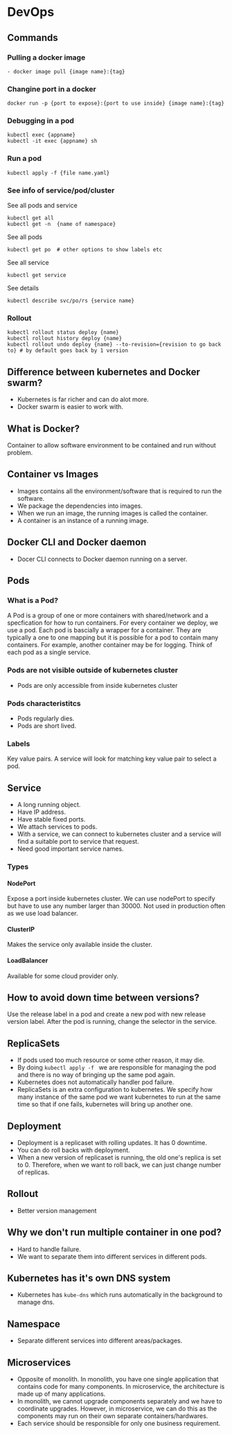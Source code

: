 # DevOps

## Commands
### Pulling a docker image
```
- docker image pull {image name}:{tag}
```

### Changine port in a docker
```
docker run -p {port to expose}:{port to use inside} {image name}:{tag}
```

### Debugging in a pod
```
kubectl exec {appname}
kubectl -it exec {appname} sh
```

### Run a pod
```
kubectl apply -f {file name.yaml}
```

### See info of service/pod/cluster
See all pods and service
```
kubectl get all
kubectl get -n  {name of namespace}
```
See all pods
```
kubectl get po  # other options to show labels etc
```
See all service
```
kubectl get service
```
See details
```
kubectl describe svc/po/rs {service name}
```

### Rollout
```
kubectl rollout status deploy {name}
kubectl rollout history deploy {name}
kubectl rollout undo deploy {name} --to-revision={revision to go back to} # by default goes back by 1 version
```

## Difference between kubernetes and Docker swarm?
- Kubernetes is far richer and can do alot more.  
- Docker swarm is easier to work with.  

## What is Docker?
Container to allow software environment to be contained and run without problem.  

## Container vs Images
- Images contains all the environment/software that is required to run the software.  
- We package the dependencies into images.  
- When we run an image, the running images is called the container.  
- A container is an instance of a running image.  

## Docker CLI and Docker daemon
- Docer CLI connects to Docker daemon running on a server.  

## Pods
### What is a Pod?
A Pod is a group of one or more containers with shared/network and a specfication for how to run containers. For every container we deploy, we use a pod. Each pod is bascially a wrapper for a container. They are typically a one to one mapping but it is possible for a pod to contain many containers. For example, another container may be for logging. Think of each pod as a single service.  

### Pods are not visible outside of kubernetes cluster
- Pods are only accessible from inside kubernetes cluster

### Pods characteristitcs
- Pods regularly dies.  
- Pods are short lived.  

### Labels 
Key value pairs. A service will look for matching key value pair to select a pod.  

## Service
- A long running object. 
- Have IP address.  
- Have stable fixed ports.  
- We attach services to pods. 
- With a service, we can connect to kubernetes cluster and a service will find a suitable port to service that request.  
- Need good important service names.  

### Types
#### NodePort
Expose a port inside kubernetes cluster. We can use nodePort to specify but have to use any number larger than 30000. Not used in production often as we use load balancer.  

#### ClusterIP
Makes the service only available inside the cluster.  

#### LoadBalancer
Available for some cloud provider only.  

## How to avoid down time between versions?
Use the release label in a pod and create a new pod with new release version label. After the pod is running, change the selector in the service.  

## ReplicaSets
- If pods used too much resource or some other reason, it may die.  
- By doing `kubectl apply -f ` we are responsible for managing the pod and there is no way of bringing up the same pod again.  
- Kubernetes does not automatically handler pod failure.  
- ReplicaSets is an extra configuration to kubernetes. We specify how many instance of the same pod we want kubernetes to run at the same time so that if one fails, kubernetes will bring up another one.

## Deployment
- Deployment is a replicaset with rolling updates. It has 0 downtime.  
- You can do roll backs with deployment.  
- When a new version of replicaset is running, the old one's replica is set to 0. Therefore, when we want to roll back, we can just change number of replicas.  

## Rollout
- Better version management

## Why we don't run multiple container in one pod?
- Hard to handle failure.  
- We want to separate them into different services in different pods.  

## Kubernetes has it's own DNS system
- Kubernetes has `kube-dns` which runs automatically in the background to manage dns.  

## Namespace
- Separate different services into different areas/packages.  

## Microservices
- Opposite of monolith. In monolith, you have one single application that contains code for many components. In microservice, the architecture is made up of many applications.  
- In monolith, we cannot upgrade components separately and we have to coordinate upgrades. However, in microservice, we can do this as the components may run on their own separate containers/hardwares.  
- Each service should be responsible for only one business requirement.  



